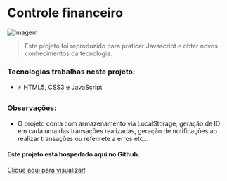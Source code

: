 # Controle financeiro

<img src="https://cdn.discordapp.com/attachments/753576544819085382/918633940733014096/unknown.png" alt="Imagem">

> Este projeto foi reproduzido para praticar Javascript e obter novos conhecimentos da tecnologia.

### Tecnologias trabalhas neste projeto:

- ⚡ HTML5, CSS3 e JavaScript

### Observações:
- O projeto conta com armazenamento via LocalStorage, geração de ID em cada uma das transações realizadas, geração de notificações ao realizar transações ou refenrete a erros etc...

#### Este projeto está hospedado aqui no Github.
<p><a href="https://dlzzdev.github.io/financial-control/" target="_blank" rel="noopener">Clique aqui para visualizar!</p>
